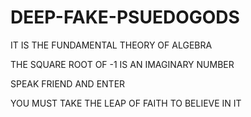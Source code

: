 # DEEP-FAKE-PSUEDOGODS

IT IS THE FUNDAMENTAL THEORY OF ALGEBRA

THE SQUARE ROOT OF -1 IS AN IMAGINARY NUMBER

SPEAK FRIEND AND ENTER

YOU MUST TAKE THE LEAP OF FAITH TO BELIEVE IN IT
